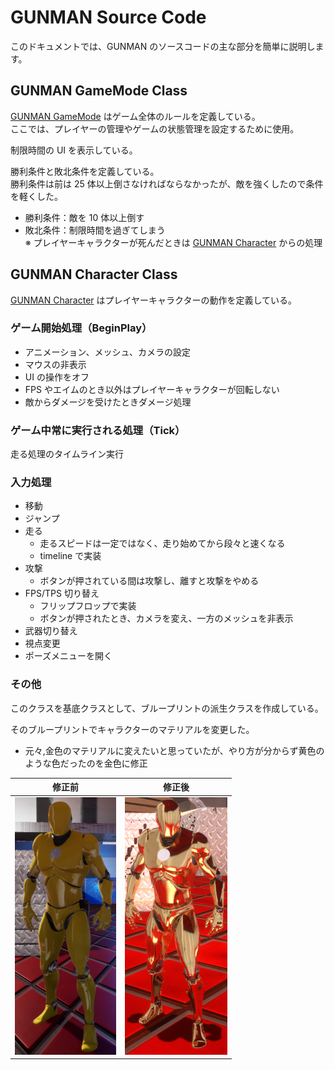 # GUNMAN Source Code

このドキュメントでは、GUNMAN のソースコードの主な部分を簡単に説明します。

## GUNMAN GameMode Class

[GUNMAN GameMode](/GUNMAN/Source/GUNMAN/GUNMANGameMode.cpp) はゲーム全体のルールを定義している。  
ここでは、プレイヤーの管理やゲームの状態管理を設定するために使用。

制限時間の UI を表示している。

勝利条件と敗北条件を定義している。  
勝利条件は前は 25 体以上倒さなければならなかったが、敵を強くしたので条件を軽くした。

- 勝利条件：敵を 10 体以上倒す
- 敗北条件：制限時間を過ぎてしまう  
  ※ プレイヤーキャラクターが死んだときは [GUNMAN Character](/GUNMAN/Source/GUNMAN/GUNMANCharacter.cpp) からの処理

## GUNMAN Character Class

[GUNMAN Character](/GUNMAN/Source/GUNMAN/GUNMANCharacter.cpp) はプレイヤーキャラクターの動作を定義している。

### ゲーム開始処理（BeginPlay）

- アニメーション、メッシュ、カメラの設定
- マウスの非表示
- UI の操作をオフ
- FPS やエイムのとき以外はプレイヤーキャラクターが回転しない
- 敵からダメージを受けたときダメージ処理

### ゲーム中常に実行される処理（Tick）

走る処理のタイムライン実行

### 入力処理

- 移動
- ジャンプ
- 走る
  - 走るスピードは一定ではなく、走り始めてから段々と速くなる
  - timeline で実装
- 攻撃
  - ボタンが押されている間は攻撃し、離すと攻撃をやめる
- FPS/TPS 切り替え
  - フリップフロップで実装
  - ボタンが押されたとき、カメラを変え、一方のメッシュを非表示
- 武器切り替え
- 視点変更
- ポーズメニューを開く

### その他

このクラスを基底クラスとして、ブループリントの派生クラスを作成している。

そのブループリントでキャラクターのマテリアルを変更した。

- 元々,金色のマテリアルに変えたいと思っていたが、やり方が分からず黄色のような色だったのを金色に修正

|                            修正前                            |                          修正後                          |
| :----------------------------------------------------------: | :------------------------------------------------------: |
| ![GANMANCharacter_Yellow](Images/GANMANCharacter_Yellow.png) | ![GANMANCharacter_Gold](Images/GANMANCharacter_Gold.png) |
